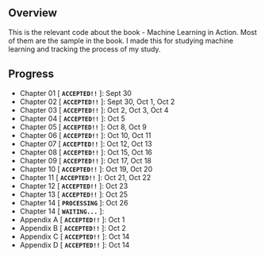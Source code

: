 ## Overview

This is the relevant code about the book - Machine Learning in Action. Most of them are the sample in the book. I made this for studying machine learning and tracking the process of my study.

## Progress

* Chapter 01 [ **`ACCEPTED!!`** ]: Sept 30
* Chapter 02 [ **`ACCEPTED!!`** ]: Sept 30, Oct 1, Oct 2
* Chapter 03 [ **`ACCEPTED!!`** ]: Oct 2, Oct 3, Oct 4
* Chapter 04 [ **`ACCEPTED!!`** ]: Oct 5
* Chapter 05 [ **`ACCEPTED!!`** ]: Oct 8, Oct 9
* Chapter 06 [ **`ACCEPTED!!`** ]: Oct 10, Oct 11
* Chapter 07 [ **`ACCEPTED!!`** ]: Oct 12, Oct 13
* Chapter 08 [ **`ACCEPTED!!`** ]: Oct 15, Oct 16
* Chapter 09 [ **`ACCEPTED!!`** ]: Oct 17, Oct 18
* Chapter 10 [ **`ACCEPTED!!`** ]: Oct 19, Oct 20
* Chapter 11 [ **`ACCEPTED!!`** ]: Oct 21, Oct 22
* Chapter 12 [ **`ACCEPTED!!`** ]: Oct 23
* Chapter 13 [ **`ACCEPTED!!`** ]: Oct 25
* Chapter 14 [ **`PROCESSING`** ]: Oct 26
* Chapter 14 [ **`WAITING...`** ]:
* Appendix A [ **`ACCEPTED!!`** ]: Oct 1
* Appendix B [ **`ACCEPTED!!`** ]: Oct 2
* Appendix C [ **`ACCEPTED!!`** ]: Oct 14
* Appendix D [ **`ACCEPTED!!`** ]: Oct 14
